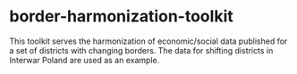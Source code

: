 # border-harmonization-toolkit
This toolkit serves the harmonization of economic/social data published for a set of districts with changing borders. The data for shifting districts in Interwar Poland are used as an example.
